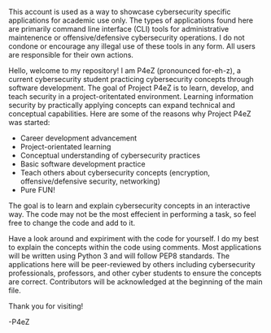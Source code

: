 This account is used as a way to showcase cybersecurity specific applications for academic use only. The types of applications found here are primarily command line
interface (CLI) tools for administrative maintenence or offensive/defensive cybersecurity operations. I do not condone or encourage any illegal use of these
tools in any form. All users are responsible for their own actions.

Hello, welcome to my repository! I am P4eZ (pronounced for-eh-z), a current cybersecurity student practicing cybersecurity concepts through software development. The goal of Project P4eZ is to learn, develop, and teach security in a project-oritentated environment. Learning information security by practically applying concepts can
expand technical and conceptual capabilities. Here are some of the reasons why Project P4eZ was started:
  - Career development advancement
  - Project-orientated learning
  - Conceptual understanding of cybersecurity practices
  - Basic software development practice
  - Teach others about cybersecurity concepts (encryption, offensive/defensive security, networking)
  - Pure FUN!

The goal is to learn and explain cybersecurity concepts in an interactive way. The code may not be the most effecient in performing a task, so feel free to change the code and add to it.

Have a look around and expiriment with the code for yourself. I do my best to explain the concepts within the code using comments. Most applications will be written using Python 3 and will follow PEP8 standards. The applications here will be peer-reviewed by others including cybersecurity professionals, professors, and other cyber students to ensure the concepts are correct. Contributors will be acknowledged at the beginning of the main file.


Thank you for visiting!

-P4eZ


<!---
P4eZ/P4eZ is a ✨ special ✨ repository because its `README.md` (this file) appears on your GitHub profile.
You can click the Preview link to take a look at your changes.
--->
